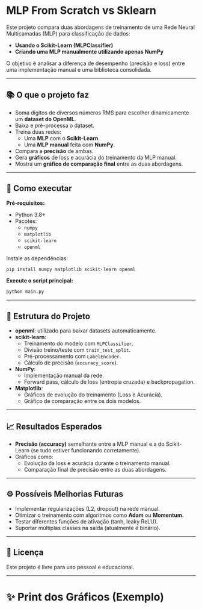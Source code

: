 # MLP From Scratch vs Sklearn

Este projeto compara duas abordagens de treinamento de uma Rede Neural Multicamadas (MLP) para classificação de dados:
- **Usando o Scikit-Learn (MLPClassifier)**
- **Criando uma MLP manualmente utilizando apenas NumPy**

O objetivo é analisar a diferença de desempenho (precisão e loss) entre uma implementação manual e uma biblioteca consolidada.

---

## 📚 O que o projeto faz

- Soma dígitos de diversos números RMS para escolher dinamicamente um **dataset do OpenML**.
- Baixa e pré-processa o dataset.
- Treina duas redes:
  - Uma **MLP** com o **Scikit-Learn**.
  - Uma **MLP manual** feita com **NumPy**.
- Compara a **precisão** de ambas.
- Gera **gráficos** de loss e acurácia do treinamento da MLP manual.
- Mostra um **gráfico de comparação final** entre as duas abordagens.

---

## 🚀 Como executar

**Pré-requisitos:**
- Python 3.8+
- Pacotes:
  - `numpy`
  - `matplotlib`
  - `scikit-learn`
  - `openml`

Instale as dependências:
```bash
pip install numpy matplotlib scikit-learn openml
```

**Execute o script principal:**
```bash
python main.py
```

---

## 🧠 Estrutura do Projeto

- **openml**: utilizado para baixar datasets automaticamente.
- **scikit-learn**:
  - Treinamento do modelo com `MLPClassifier`.
  - Divisão treino/teste com `train_test_split`.
  - Pré-processamento com `LabelEncoder`.
  - Cálculo de precisão (`accuracy_score`).
- **NumPy**:
  - Implementação manual da rede.
  - Forward pass, cálculo de loss (entropia cruzada) e backpropagation.
- **Matplotlib**:
  - Gráficos de evolução do treinamento (Loss e Acurácia).
  - Gráfico de comparação entre os dois modelos.

---

## 📈 Resultados Esperados

- **Precisão (accuracy)** semelhante entre a MLP manual e a do Scikit-Learn (se tudo estiver funcionando corretamente).
- Gráficos como:
  - Evolução da loss e acurácia durante o treinamento manual.
  - Comparação final de precisão entre as duas abordagens.

---

## ⚙️ Possíveis Melhorias Futuras

- Implementar regularizações (L2, dropout) na rede manual.
- Otimizar o treinamento com algoritmos como **Adam** ou **Momentum**.
- Testar diferentes funções de ativação (tanh, leaky ReLU).
- Suportar múltiplas classes na saída (atualmente é binário).

---

## 📄 Licença

Este projeto é livre para uso pessoal e educacional.

---

# ✨ Print dos Gráficos (Exemplo)
